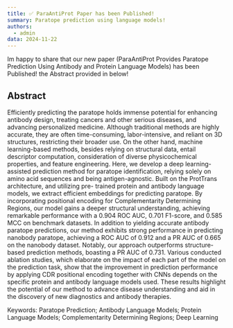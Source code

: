 ```yaml
---
title: ✅ ParaAntiProt Paper has been Published!
summary: Paratope prediction using language models!
authors:
  - admin
data: 2024-11-22
---
```

Im happy to share that our new paper (ParaAntiProt Provides Paratope Prediction Using Antibody and Protein Language Models) has been Published! the Abstract provided in below!
## Abstract
Efficiently predicting the paratope holds immense potential for enhancing antibody design, treating cancers and other serious diseases, and advancing personalized medicine. Although traditional methods are highly accurate, they are often time-consuming, labor-intensive, and reliant on 3D structures, restricting their broader use. On the other hand, machine learning-based methods, besides relying on structural data, entail descriptor computation, consideration of diverse physicochemical properties, and feature engineering. Here, we develop a deep learning-assisted prediction method for paratope identification, relying solely on amino acid sequences and being antigen-agnostic. Built on the ProtTrans architecture, and utilizing pre- trained protein and antibody language models, we extract efficient embeddings for predicting paratope. By incorporating positional encoding for Complementarity Determining Regions, our model gains a deeper structural understanding, achieving remarkable performance with a 0.904 ROC AUC, 0.701 F1-score, and 0.585 MCC on benchmark datasets. In addition to yielding accurate antibody paratope predictions, our method exhibits strong performance in predicting nanobody paratope, achieving a ROC AUC of 0.912 and a PR AUC of 0.665 on the nanobody dataset. Notably, our approach outperforms structure-based prediction methods, boasting a PR AUC of 0.731. Various conducted ablation studies, which elaborate on the impact of each part of the model on the prediction task, show that the improvement in prediction performance by applying CDR positional encoding together with CNNs depends on the specific protein and antibody language models used. These results highlight the potential of our method to advance disease understanding and aid in the discovery of new diagnostics and antibody therapies.

Keywords: Paratope Prediction; Antibody Language Models; Protein Language Models; Complementarity Determining Regions; Deep Learning